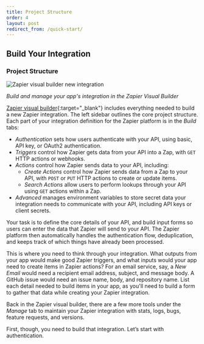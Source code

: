 ```yaml
---
title: Project Structure
order: 4
layout: post
redirect_from: /quick-start/
---
```


## Build Your Integration

### Project Structure

![Zapier visual builder new integration](https://cdn.zapier.com/storage/photos/2316a669768c5c2ee9f4b1e84c70d1d0.png)

_Build and manage your app's integration in the Zapier Visual Builder_

[Zapier visual builder](https://zapier.com/app/developer/){:target="_blank"} includes everything needed to build a new Zapier integration. The left sidebar outlines the core project structure. Each part of your integration definition for the Zapier platform is in the _Build_ tabs:

- _Authentication_ sets how users authenticate with your API, using basic, API key, or OAuth2 authentication.
- _Triggers_ control how Zapier gets data from your API into a Zap, with `GET` HTTP actions or webhooks.
- _Actions_ control how Zapier sends data to your API, including:
	- _Create Actions_  control how Zapier sends data from a Zap to your API, with `POST` or `PUT` HTTP actions to create or update items.
	- _Search Actions_  allow users to perform lookups through your API using `GET` actions within a Zap.
- _Advanced_ manages environment variables to store secret data your integration needs to communicate with your API, including  API keys or client secrets.

Your task is to define the core details of your API, and build input forms so users can enter the data that Zapier will send to your API. The Zapier platform then automatically handles the authentication flow, deduplication, and keeps track of which things have already been processed.

This is where you need to think through your integration. What outputs from your app would make good Zapier triggers, and what inputs would your app need to create items in Zapier actions? For an email service, say, a *New Email* would need a recipient email address, subject, and message body. A GitHub issue would need an issue name, body, and repository name. List each detail needed to build items in your app, as you'll need to build a form to gather that data while creating your Zapier integration.

Back in the Zapier visual builder, there are a few more tools under the _Manage_ tab to maintain your Zapier integration with stats, logs, bugs, feature requests, and versions.

First, though, you need to build that integration. Let’s start with authentication.
